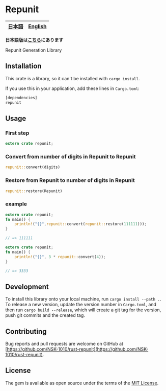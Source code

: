 # Repunit
<table>
<thead>
<tr>
<th style="text-align:center">
<a href="README_ja.md">日本語</a>
</th>
<th style="text-align:center">
<a href="README.md">English</a>
</th>
</tr>
</thead>
</table>

**日本語版は[こちら](./README_ja.md)にあります**

Repunit Generation Library

## Installation

This crate is a library, so it can't be installed with `cargo install`.

If you use this in your application, add these lines in `Cargo.toml`:

```rust
[dependencies]
repunit
```

## Usage

### First step
```rust
extern crate repunit;
```

### Convert from number of digits in Repunit to Repunit
```rust
repunit::convert(digits)
```
### Restore from Repunit to number of digits in Repunit
```rust
repunit::restore(Repunit)
```
### example
```rust
extern crate repunit;
fn main() {
    println!("{}",repunit::convert(repunit::restore(111111)));
}

// => 111111
```
```rust
extern crate repunit;
fn main() {
    println!("{}", 3 * repunit::convert(4));
}

// => 3333
```

## Development

To install this library onto your local machine, run `cargo install --path .`. To release a new version, update the version number in `Cargo.toml`, and then run `cargo build --release`, which will create a git tag for the version, push git commits and the created tag.

## Contributing

Bug reports and pull requests are welcome on GitHub at [https://github.com/NSK-1010/rust-repunit](https://github.com/NSK-1010/rust-repunit).

## License

The gem is available as open source under the terms of the [MIT License](https://opensource.org/licenses/MIT).